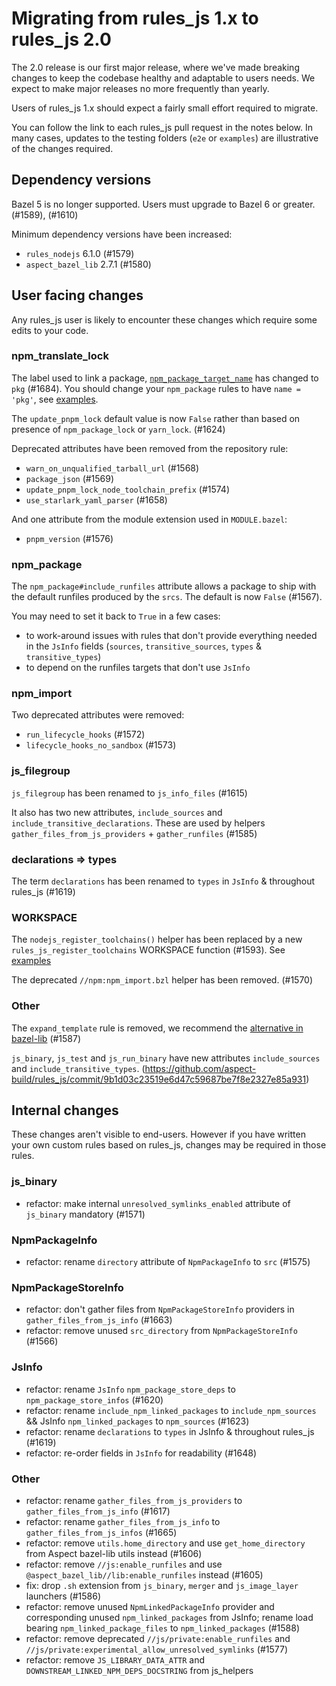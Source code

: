 # Migrating from rules_js 1.x to rules_js 2.0

The 2.0 release is our first major release, where we've made breaking changes to keep the codebase healthy and adaptable to users needs. We expect to make major releases no more frequently than yearly.

Users of rules_js 1.x should expect a fairly small effort required to migrate.

You can follow the link to each rules_js pull request in the notes below.
In many cases, updates to the testing folders (`e2e` or `examples`) are illustrative of the changes required.

## Dependency versions

Bazel 5 is no longer supported. Users must upgrade to Bazel 6 or greater. (#1589), (#1610)

Minimum dependency versions have been increased:

- `rules_nodejs`  6.1.0 (#1579)
- `aspect_bazel_lib` 2.7.1 (#1580)

## User facing changes

Any rules_js user is likely to encounter these changes which require some edits to your code.

### npm_translate_lock

The label used to link a package, [`npm_package_target_name`](https://docs.aspect.build/rulesets/aspect_rules_js/docs/npm_translate_lock/#npm_package_target_name) has changed to `pkg` (#1684). You should change your `npm_package` rules to have `name = 'pkg'`, see [examples](https://github.com/aspect-build/rules_js/pull/1684/files#diff-d13f73189fcb63af69a6bfa0eb9cb61e71d6466d2eac4c1051674b73976a1cfe).

The `update_pnpm_lock` default value is now `False` rather than based on presence of `npm_package_lock` or `yarn_lock`. (#1624)

Deprecated attributes have been removed from the repository rule:
- `warn_on_unqualified_tarball_url` (#1568)
- `package_json` (#1569)
- `update_pnpm_lock_node_toolchain_prefix` (#1574)
- `use_starlark_yaml_parser` (#1658)

And one attribute from the module extension used in `MODULE.bazel`:
- `pnpm_version` (#1576)

### npm_package

The `npm_package#include_runfiles` attribute allows a package to ship with the default runfiles produced by the `srcs`.
The default is now `False` (#1567).

You may need to set it back to `True` in a few cases:

- to work-around issues with rules that don't provide everything needed in the `JsInfo` fields (`sources`, `transitive_sources`, `types` & `transitive_types`)
- to depend on the runfiles targets that don't use `JsInfo`

### npm_import

Two deprecated attributes were removed:
- `run_lifecycle_hooks` (#1572)
- `lifecycle_hooks_no_sandbox` (#1573)

### js_filegroup

`js_filegroup` has been renamed to `js_info_files` (#1615)

It also has two new attributes, `include_sources` and `include_transitive_declarations`. These are used by helpers `gather_files_from_js_providers` + `gather_runfiles` (#1585)

### declarations => types 

The term `declarations` has been renamed to `types` in `JsInfo` & throughout rules_js (#1619)

### WORKSPACE

The `nodejs_register_toolchains()` helper has been replaced by a new `rules_js_register_toolchains` WORKSPACE function (#1593).
See [examples](https://github.com/aspect-build/rules_js/pull/1593/files#diff-c808f5893f0766a46d39f5b1ff8b3cbeb5eb3cadef752af39a56ab65f1c92c93)

The deprecated `//npm:npm_import.bzl` helper has been removed. (#1570)

### Other

The `expand_template` rule is removed, we recommend the [alternative in bazel-lib](https://docs.aspect.build/rulesets/aspect_bazel_lib/docs/expand_template/) (#1587)

`js_binary`, `js_test` and `js_run_binary` have new attributes `include_sources` and `include_transitive_types`. (https://github.com/aspect-build/rules_js/commit/9b1d03c23519e6d47c59687be7f8e2327e85a931)

## Internal changes

These changes aren't visible to end-users.
However if you have written your own custom rules based on rules_js, changes may be required in those rules.

### js_binary

- refactor: make internal `unresolved_symlinks_enabled` attribute of `js_binary` mandatory (#1571)

### NpmPackageInfo

- refactor: rename `directory` attribute of `NpmPackageInfo` to `src` (#1575)

### NpmPackageStoreInfo

- refactor: don't gather files from `NpmPackageStoreInfo` providers in `gather_files_from_js_info` (#1663)
- refactor: remove unused `src_directory` from `NpmPackageStoreInfo` (#1566)

### JsInfo

- refactor: rename `JsInfo` `npm_package_store_deps` to `npm_package_store_infos` (#1620)
- refactor: rename `include_npm_linked_packages` to `include_npm_sources` && JsInfo `npm_linked_packages` to `npm_sources` (#1623)
- refactor: rename `declarations` to `types` in JsInfo & throughout rules_js (#1619)
- refactor: re-order fields in `JsInfo` for readability (#1648)

### Other

- refactor: rename `gather_files_from_js_providers` to `gather_files_from_js_info` (#1617)
- refactor: rename `gather_files_from_js_info` to `gather_files_from_js_infos` (#1665)
- refactor: remove `utils.home_directory` and use `get_home_directory` from Aspect bazel-lib utils instead (#1606)
- refactor: remove `//js:enable_runfiles` and use `@aspect_bazel_lib//lib:enable_runfiles` instead (#1605)
- fix: drop `.sh` extension from `js_binary`, `merger` and `js_image_layer` launchers (#1586)
- refactor: remove unused `NpmLinkedPackageInfo` provider and corresponding unused `npm_linked_packages` from JsInfo; rename load bearing `npm_linked_package_files` to `npm_linked_packages` (#1588)
- refactor: remove deprecated `//js/private:enable_runfiles` and `//js/private:experimental_allow_unresolved_symlinks` (#1577)
- refactor: remove `JS_LIBRARY_DATA_ATTR` and `DOWNSTREAM_LINKED_NPM_DEPS_DOCSTRING` from js_helpers
